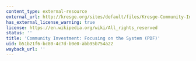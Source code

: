 ```yaml
---
content_type: external-resource
external_url: http://kresge.org/sites/default/files/Kresge-Community-Investment-Focusing-on-the%20System-March%202015_0.pdf
has_external_license_warning: true
license: https://en.wikipedia.org/wiki/All_rights_reserved
status: ''
title: 'Community Investment: Focusing on the System (PDF)'
uid: b51b21f6-bc80-4c7d-b0e0-abb95b754a22
wayback_url: ''
---
```

